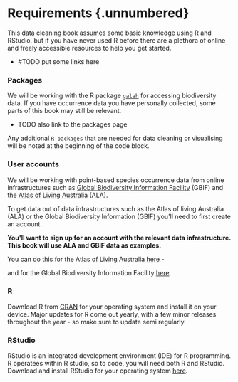 # Requirements {.unnumbered}

This data cleaning book assumes some basic knowledge using R and RStudio, but if
you have never used R before there are a plethora of online and freely
accessible resources to help you get started.

- #TODO put some links here

### Packages

We will be working with the R package [`galah`](https://galah.ala.org.au/) for
accessing biodiversity data. If you have occurrence data you have personally
collected, some parts of this book may still be relevant.

- TODO also link to the packages page

Any additional `R packages` that are needed for data cleaning or visualising
will be noted at the beginning of the code block.

### User accounts

We will be working with point-based species occurrence data from online
infrastructures such as [Global Biodiversity Information
Facility](https://www.gbif.org/) (GBIF) and the [Atlas of Living
Australia](https://www.ala.org.au/) (ALA).

To get data out of data infrastructures such as the Atlas of living Australia
(ALA) or the Global Biodiversity Information (GBIF) you'll need to first create
an account.

**You'll want to sign up for an account with the relevant data infrastructure.
This book will use ALA and GBIF data as examples.**

You can do this for the Atlas of Living Australia
[here](https://auth.ala.org.au/userdetails/registration/createAccount) -

and for the Global Biodiversity Information Facility
[here](https://www.gbif.org/user/profile).

### R

Download R from [CRAN](https://cloud.r-project.org/) for your operating system
and install it on your device. Major updates for R come out yearly, with a few
minor releases throughout the year - so make sure to update semi regularly.

### RStudio

RStudio is an integrated development environment (IDE) for R programming. R
operatees within R studio, so to code, you will need both R and RStudio.
Download and install RStudio for your operating system
[here](https://posit.co/download/rstudio-desktop/).

